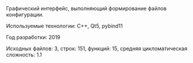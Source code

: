 Графический интерфейс, выполняющий формирование файлов конфигурации.

Используемые технологии: C++, Qt5, pybind11

Год разработки: 2019

Исходных файлов: 3, строк: 151, функций: 15, средняя цикломатическая сложность: 1.1 
